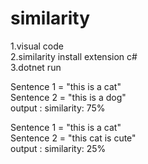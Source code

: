 # similarity
1.visual code  
2.similarity install extension c#  
3.dotnet run 
  
Sentence 1 = "this is a cat"  
Sentence 2 = "this is a dog"  
output : similarity: 75%
  
  
Sentence 1 = "this is a cat"  
Sentence 2 = "this cat is cute"  
output : similarity: 25%
